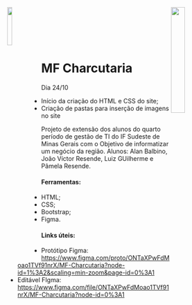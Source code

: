 <img src="https://user-images.githubusercontent.com/78767309/194889739-37beab03-3864-4e31-9fdf-c37da269892b.PNG" width=15% align="left"/>
<img src="http://odin.jf.ifsudestemg.edu.br/sgps/includes/imagens/logo.png" width=25% align="right"/> 

<br>
<br>
<br>
<br>
<br> 

# MF Charcutaria

Dia 24/10
- Início da criação do HTML e CSS do site;
- Criação de pastas para inserção de imagens no site


Projeto de extensão dos alunos do quarto período de gestão de TI do IF Sudeste de Minas Gerais com o Objetivo de informatizar um negócio da região.
Alunos: Alan Balbino, João Víctor Resende, Luiz GUilherme e Pâmela Resende.

#### Ferramentas:
- HTML;
- CSS;
- Bootstrap;
- Figma.

#### Links úteis:

- Protótipo Figma: https://www.figma.com/proto/ONTaXPwFdMoao1TVf91nrX/MF-Charcutaria?node-id=1%3A2&scaling=min-zoom&page-id=0%3A1
- Editável FIgma: https://www.figma.com/file/ONTaXPwFdMoao1TVf91nrX/MF-Charcutaria?node-id=0%3A1

